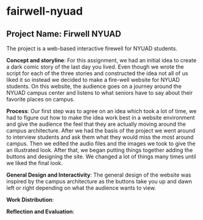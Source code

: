 # fairwell-nyuad
## Project Name: Firwell NYUAD
The project is a web-based interactive firewell for NYUAD students. 

**Concept and storyline**:
For this assignment, we had an initial idea to create a dark comic story of the last day you lived. Even though we wrote the script for each of the three stories and constructed the idea not all of us liked it so instead we decided to make a fire-well website for NYUAD students. On this website, the audience goes on a journey around the NYUAD campus center and listens to what seniors have to say about their favorite places on campus.

**Process**:
Our first step was to agree on an idea which took a lot of time, we had to figure out how to make the idea work best in a website environment and give the audience the feel that they are actually moving around the campus architecture. After we had the basis of the project we went around to interview students and ask them what they would miss the most around campus. Then we edited the audio files and the images we took to give the an illustrated look. After that, we began putting things together adding the buttons and designing the site. We changed a lot of things many times until we liked the final look.

**General Design and Interactivity**:
The general design of the website was inspired by the campus architecture as the buttons take you up and dawn left or right depending on what the audience wants to view. 

**Work Distribution**:


**Reflection and Evaluation**: 